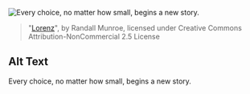 ![Every choice, no matter how small, begins a new story.](https://imgs.xkcd.com/comics/shouldnt_be_hard.png)
> "[Lorenz](https://xkcd.com/1350/)", by Randall Munroe, licensed under Creative Commons Attribution-NonCommercial 2.5 License

## Alt Text
Every choice, no matter how small, begins a new story.
